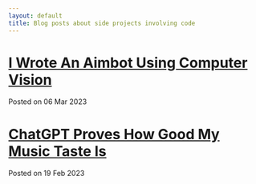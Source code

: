 ```yaml
---
layout: default
title: Blog posts about side projects involving code
---
```


# [I Wrote An Aimbot Using Computer Vision](https://notaswe.github.io/notablog/2023/03/06/I-Wrote-An-Aimbot-Using-Computer-Vision.html)

Posted on 06 Mar 2023

# [ChatGPT Proves How Good My Music Taste Is](https://notaswe.github.io/notablog/2023/02/19/ChatGPT-Proves-How-Good-My-Music-Taste-Is.html)

Posted on 19 Feb 2023